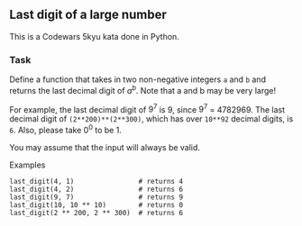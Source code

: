 ## Last digit of a large number

This is a Codewars 5kyu kata done in Python.

### Task

Define a function that takes in two non-negative integers `a` and `b` and returns the last decimal digit of $a^b$. Note that a and b may be very large!

For example, the last decimal digit of $9^7$ is 9, since $9^7$ = 4782969. The last decimal digit of `(2**200)**(2**300)`, which has over `10**92` decimal digits, is `6`. Also, please take $0^0$ to be 1.

You may assume that the input will always be valid.

Examples
```
last_digit(4, 1)                # returns 4
last_digit(4, 2)                # returns 6
last_digit(9, 7)                # returns 9
last_digit(10, 10 ** 10)        # returns 0
last_digit(2 ** 200, 2 ** 300)  # returns 6
```
